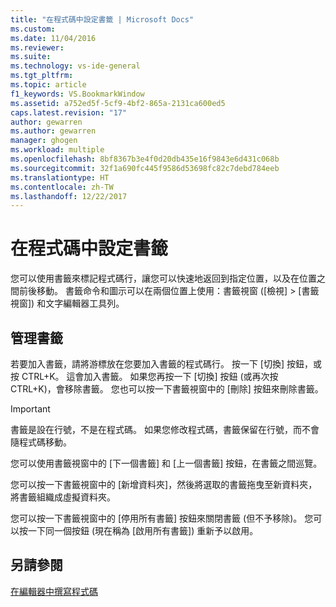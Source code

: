 ```yaml
---
title: "在程式碼中設定書籤 | Microsoft Docs"
ms.custom: 
ms.date: 11/04/2016
ms.reviewer: 
ms.suite: 
ms.technology: vs-ide-general
ms.tgt_pltfrm: 
ms.topic: article
f1_keywords: VS.BookmarkWindow
ms.assetid: a752ed5f-5cf9-4bf2-865a-2131ca600ed5
caps.latest.revision: "17"
author: gewarren
ms.author: gewarren
manager: ghogen
ms.workload: multiple
ms.openlocfilehash: 8bf8367b3e4f0d20db435e16f9843e6d431c068b
ms.sourcegitcommit: 32f1a690fc445f9586d53698fc82c7debd784eeb
ms.translationtype: HT
ms.contentlocale: zh-TW
ms.lasthandoff: 12/22/2017
---
```

# <a name="setting-bookmarks-in-code"></a>在程式碼中設定書籤

您可以使用書籤來標記程式碼行，讓您可以快速地返回到指定位置，以及在位置之間前後移動。 書籤命令和圖示可以在兩個位置上使用：書籤視窗 ([檢視] > [書籤視窗]) 和文字編輯器工具列。

## <a name="managing-bookmarks"></a>管理書籤

若要加入書籤，請將游標放在您要加入書籤的程式碼行。 按一下 [切換] 按鈕，或按 CTRL+K。 這會加入書籤。 如果您再按一下 [切換] 按鈕 (或再次按 CTRL+K)，會移除書籤。 您也可以按一下書籤視窗中的 [刪除] 按鈕來刪除書籤。

> [!IMPORTANT]
> 書籤是設在行號，不是在程式碼。 如果您修改程式碼，書籤保留在行號，而不會隨程式碼移動。

您可以使用書籤視窗中的 [下一個書籤] 和 [上一個書籤] 按鈕，在書籤之間巡覽。

您可以按一下書籤視窗中的 [新增資料夾]，然後將選取的書籤拖曳至新資料夾，將書籤組織成虛擬資料夾。

您可以按一下書籤視窗中的 [停用所有書籤] 按鈕來關閉書籤 (但不予移除)。 您可以按一下同一個按鈕 (現在稱為 [啟用所有書籤]) 重新予以啟用。

## <a name="see-also"></a>另請參閱

[在編輯器中撰寫程式碼](../ide/writing-code-in-the-code-and-text-editor.md)